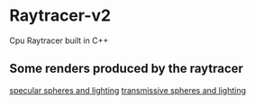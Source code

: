 # Raytracer-v2
Cpu Raytracer built in C++

## Some renders produced by the raytracer
[specular spheres and lighting](out/render1.ppm)
[transmissive spheres and lighting](out/render2.ppm)

